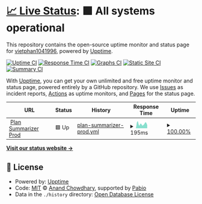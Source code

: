 # [📈 Live Status](https://vietphan1041996.github.io/upptime-plansummarizer-dev): <!--live status--> **🟩 All systems operational**

This repository contains the open-source uptime monitor and status page for [vietphan1041996](https://vietphan1041996.github.io/upptime-plansummarizer-dev), powered by [Upptime](https://github.com/upptime/upptime).

[![Uptime CI](https://github.com/vietphan1041996/upptime-plansummarizer-dev/workflows/Uptime%20CI/badge.svg)](https://github.com/vietphan1041996/upptime-plansummarizer-dev/actions?query=workflow%3A%22Uptime+CI%22)
[![Response Time CI](https://github.com/vietphan1041996/upptime-plansummarizer-dev/workflows/Response%20Time%20CI/badge.svg)](https://github.com/vietphan1041996/upptime-plansummarizer-dev/actions?query=workflow%3A%22Response+Time+CI%22)
[![Graphs CI](https://github.com/vietphan1041996/upptime-plansummarizer-dev/workflows/Graphs%20CI/badge.svg)](https://github.com/vietphan1041996/upptime-plansummarizer-dev/actions?query=workflow%3A%22Graphs+CI%22)
[![Static Site CI](https://github.com/vietphan1041996/upptime-plansummarizer-dev/workflows/Static%20Site%20CI/badge.svg)](https://github.com/vietphan1041996/upptime-plansummarizer-dev/actions?query=workflow%3A%22Static+Site+CI%22)
[![Summary CI](https://github.com/vietphan1041996/upptime-plansummarizer-dev/workflows/Summary%20CI/badge.svg)](https://github.com/vietphan1041996/upptime-plansummarizer-dev/actions?query=workflow%3A%22Summary+CI%22)

With [Upptime](https://upptime.js.org), you can get your own unlimited and free uptime monitor and status page, powered entirely by a GitHub repository. We use [Issues](https://github.com/vietphan1041996/upptime-plansummarizer-dev/issues) as incident reports, [Actions](https://github.com/vietphan1041996/upptime-plansummarizer-dev/actions) as uptime monitors, and [Pages](https://vietphan1041996.github.io/upptime-plansummarizer-dev) for the status page.

<!--start: status pages-->
<!-- This summary is generated by Upptime (https://github.com/upptime/upptime) -->
<!-- Do not edit this manually, your changes will be overwritten -->
<!-- prettier-ignore -->
| URL | Status | History | Response Time | Uptime |
| --- | ------ | ------- | ------------- | ------ |
| <img alt="" src="https://icons.duckduckgo.com/ip3/plansummarizer.virtical.ai.ico" height="13"> [Plan Summarizer Prod](https://plansummarizer.virtical.ai) | 🟩 Up | [plan-summarizer-prod.yml](https://github.com/vietphan1041996/upptime-plansummarizer-dev/commits/HEAD/history/plan-summarizer-prod.yml) | <details><summary><img alt="Response time graph" src="./graphs/plan-summarizer-prod/response-time-week.png" height="20"> 195ms</summary><br><a href="https://vietphan1041996.github.io/upptime-plansummarizer-dev/history/plan-summarizer-prod"><img alt="Response time 240" src="https://img.shields.io/endpoint?url=https%3A%2F%2Fraw.githubusercontent.com%2Fvietphan1041996%2Fupptime-plansummarizer-dev%2FHEAD%2Fapi%2Fplan-summarizer-prod%2Fresponse-time.json"></a><br><a href="https://vietphan1041996.github.io/upptime-plansummarizer-dev/history/plan-summarizer-prod"><img alt="24-hour response time 143" src="https://img.shields.io/endpoint?url=https%3A%2F%2Fraw.githubusercontent.com%2Fvietphan1041996%2Fupptime-plansummarizer-dev%2FHEAD%2Fapi%2Fplan-summarizer-prod%2Fresponse-time-day.json"></a><br><a href="https://vietphan1041996.github.io/upptime-plansummarizer-dev/history/plan-summarizer-prod"><img alt="7-day response time 195" src="https://img.shields.io/endpoint?url=https%3A%2F%2Fraw.githubusercontent.com%2Fvietphan1041996%2Fupptime-plansummarizer-dev%2FHEAD%2Fapi%2Fplan-summarizer-prod%2Fresponse-time-week.json"></a><br><a href="https://vietphan1041996.github.io/upptime-plansummarizer-dev/history/plan-summarizer-prod"><img alt="30-day response time 184" src="https://img.shields.io/endpoint?url=https%3A%2F%2Fraw.githubusercontent.com%2Fvietphan1041996%2Fupptime-plansummarizer-dev%2FHEAD%2Fapi%2Fplan-summarizer-prod%2Fresponse-time-month.json"></a><br><a href="https://vietphan1041996.github.io/upptime-plansummarizer-dev/history/plan-summarizer-prod"><img alt="1-year response time 240" src="https://img.shields.io/endpoint?url=https%3A%2F%2Fraw.githubusercontent.com%2Fvietphan1041996%2Fupptime-plansummarizer-dev%2FHEAD%2Fapi%2Fplan-summarizer-prod%2Fresponse-time-year.json"></a></details> | <details><summary><a href="https://vietphan1041996.github.io/upptime-plansummarizer-dev/history/plan-summarizer-prod">100.00%</a></summary><a href="https://vietphan1041996.github.io/upptime-plansummarizer-dev/history/plan-summarizer-prod"><img alt="All-time uptime 99.99%" src="https://img.shields.io/endpoint?url=https%3A%2F%2Fraw.githubusercontent.com%2Fvietphan1041996%2Fupptime-plansummarizer-dev%2FHEAD%2Fapi%2Fplan-summarizer-prod%2Fuptime.json"></a><br><a href="https://vietphan1041996.github.io/upptime-plansummarizer-dev/history/plan-summarizer-prod"><img alt="24-hour uptime 100.00%" src="https://img.shields.io/endpoint?url=https%3A%2F%2Fraw.githubusercontent.com%2Fvietphan1041996%2Fupptime-plansummarizer-dev%2FHEAD%2Fapi%2Fplan-summarizer-prod%2Fuptime-day.json"></a><br><a href="https://vietphan1041996.github.io/upptime-plansummarizer-dev/history/plan-summarizer-prod"><img alt="7-day uptime 100.00%" src="https://img.shields.io/endpoint?url=https%3A%2F%2Fraw.githubusercontent.com%2Fvietphan1041996%2Fupptime-plansummarizer-dev%2FHEAD%2Fapi%2Fplan-summarizer-prod%2Fuptime-week.json"></a><br><a href="https://vietphan1041996.github.io/upptime-plansummarizer-dev/history/plan-summarizer-prod"><img alt="30-day uptime 100.00%" src="https://img.shields.io/endpoint?url=https%3A%2F%2Fraw.githubusercontent.com%2Fvietphan1041996%2Fupptime-plansummarizer-dev%2FHEAD%2Fapi%2Fplan-summarizer-prod%2Fuptime-month.json"></a><br><a href="https://vietphan1041996.github.io/upptime-plansummarizer-dev/history/plan-summarizer-prod"><img alt="1-year uptime 99.99%" src="https://img.shields.io/endpoint?url=https%3A%2F%2Fraw.githubusercontent.com%2Fvietphan1041996%2Fupptime-plansummarizer-dev%2FHEAD%2Fapi%2Fplan-summarizer-prod%2Fuptime-year.json"></a></details>

<!--end: status pages-->

[**Visit our status website →**](https://vietphan1041996.github.io/upptime-plansummarizer-dev)

## 📄 License

- Powered by: [Upptime](https://github.com/upptime/upptime)
- Code: [MIT](./LICENSE) © [Anand Chowdhary](https://anandchowdhary.com), supported by [Pabio](https://pabio.com)
- Data in the `./history` directory: [Open Database License](https://opendatacommons.org/licenses/odbl/1-0/)
